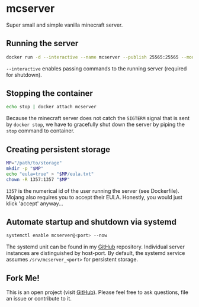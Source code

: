 # mcserver
Super small and simple vanilla minecraft server.

## Running the server
```bash
docker run -d --interactive --name mcserver --publish 25565:25565 --mount type=bind,source=/path/to/storage,target=/mcserver hetsh/mcserver
```
`--interactive` enables passing commands to the running server (required for shutdown).

## Stopping the container
```bash
echo stop | docker attach mcserver
```
Because the minecraft server does not catch the `SIGTERM` signal that is sent by `docker stop`, we have to gracefully shut down the server by piping the `stop` command to container.

## Creating persistent storage
```bash
MP="/path/to/storage"
mkdir -p "$MP"
echo "eula=true" > "$MP/eula.txt"
chown -R 1357:1357 "$MP"
```
`1357` is the numerical id of the user running the server (see Dockerfile). Mojang also requires you to accept their EULA. Honestly, you would just klick 'accept' anyway...

## Automate startup and shutdown via systemd
```bash
systemctl enable mcserver@<port> --now
```
The systemd unit can be found in my [GitHub](https://github.com/Hetsh/docker-mcserver) repository. Individual server instances are distinguished by host-port. By default, the systemd service assumes `/srv/mcserver_<port>` for persistent storage.

## Fork Me!
This is an open project (visit [GitHub](https://github.com/Hetsh/docker-mcserver)). Please feel free to ask questions, file an issue or contribute to it.